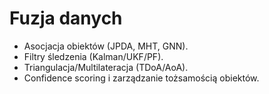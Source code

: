 # Fuzja danych
- Asocjacja obiektów (JPDA, MHT, GNN).
- Filtry śledzenia (Kalman/UKF/PF).
- Triangulacja/Multilateracja (TDoA/AoA).
- Confidence scoring i zarządzanie tożsamością obiektów.
